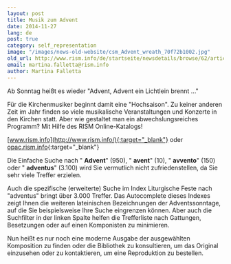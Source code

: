 ```yaml
---
layout: post
title: Musik zum Advent
date: 2014-11-27
lang: de
post: true
category: self_representation
image: "/images/news-old-website/csm_Advent_wreath_70f72b1002.jpg"
old_url: http://www.rism.info/de/startseite/newsdetails/browse/62/article/64/music-for-advent.html
email: martina.falletta@rism.info
author: Martina Falletta
---
```



Ab Sonntag heißt es wieder "Advent, Advent ein Lichtlein brennt ..."



Für die Kirchenmusiker beginnt damit eine "Hochsaison". Zu keiner anderen Zeit im Jahr finden so viele musikalische Veranstaltungen und Konzerte in den Kirchen statt. Aber wie gestaltet man ein abwechslungsreiches Programm? Mit Hilfe des RISM Online-Katalogs!



[www.rism.info](http://www.rism.info/){:target="_blank"} oder [opac.rism.info](http://opac.rism.info/){:target="_blank"}



Die Einfache Suche nach " **Advent**" (950), " **avent**" (10), " **avvento**" (150) oder " **adventus**" (3.100) wird Sie vermutlich nicht zufriedenstellen, da Sie sehr viele Treffer erzielen.

Auch die spezifische (erweiterte) Suche im Index Liturgische Feste nach "adventus" bringt über 3.000 Treffer. Das Autocomplete dieses Indexes zeigt Ihnen die weiteren lateinischen Bezeichnungen der Adventssonntage, auf die Sie beispielsweise Ihre Suche eingrenzen können. Aber auch die Suchfilter in der linken Spalte helfen die Trefferliste nach Gattungen, Besetzungen oder auf einen Komponisten zu minimieren.



Nun heißt es nur noch eine moderne Ausgabe der ausgewählten Komposition zu finden oder die Bibliothek zu konsultieren, um das Original einzusehen oder zu kontaktieren, um eine Reproduktion zu bestellen.
